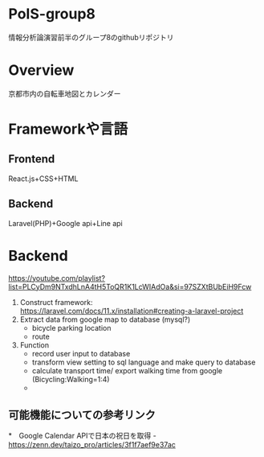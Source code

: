 # PoIS-group8
情報分析論演習前半のグループ8のgithubリポジトリ

# Overview
京都市内の自転車地図とカレンダー

# Frameworkや言語
## Frontend
React.js+CSS+HTML
## Backend
Laravel(PHP)+Google api+Line api

# Backend
https://youtube.com/playlist?list=PLCyDm9NTxdhLnA4tH5ToQR1K1LcWIAdOa&si=97SZXtBUbEiH9Fcw
1. Construct framework: https://laravel.com/docs/11.x/installation#creating-a-laravel-project
2. Extract data from google map to database (mysql?)
   * bicycle parking location 
   * route
3. Function
   * record user input to database
   * transform view setting to sql language and make query to database
   * calculate transport time/ export walking time from google (Bicycling:Walking=1:4)
   * 
## 可能機能についての参考リンク
  *　Google Calendar APIで日本の祝日を取得 - https://zenn.dev/taizo_pro/articles/3f1f7aef9e37ac
